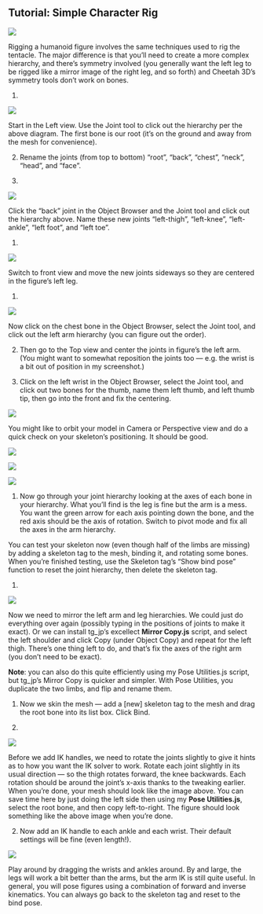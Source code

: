 ## Tutorial: Simple Character Rig

![](pastedGraphic-502.jpg)

Rigging a humanoid figure involves the same techniques used to rig the tentacle. The major difference is that you’ll need to create a more complex hierarchy, and there’s symmetry involved (you generally want the left leg to be rigged like a mirror image of the right leg, and so forth) and Cheetah 3D’s symmetry tools don’t work on bones.

1. 

![](pastedGraphic-503.jpg)

Start in the Left view. Use the Joint tool to click out the hierarchy per the above diagram. The first bone is our root (it’s on the ground and away from the mesh for convenience).

2. Rename the joints (from top to bottom) “root”, “back”, “chest”, “neck”, “head”, and “face”. 

3. 

![](pastedGraphic-504.jpg)

Click the “back” joint in the Object Browser and the Joint tool and click out the hierarchy above. Name these new joints “left-thigh”, “left-knee”, “left-ankle”, “left foot”, and “left toe”.

1. 

![](pastedGraphic-505.jpg)

Switch to front view and move the new joints sideways so they are centered in the figure’s left leg.

1. 

![](pastedGraphic-506.jpg)

Now click on the chest bone in the Object Browser, select the Joint tool, and click out the left arm hierarchy (you can figure out the order).

2. Then go to the Top view and center the joints in figure’s the left arm. (You might want to somewhat reposition the joints too — e.g. the wrist is a bit out of position in my screenshot.)

3. Click on the left wrist in the Object Browser, select the Joint tool, and click out two bones for the thumb, name them left thumb, and left thumb tip, then go into the front and fix the centering.

![](pastedGraphic-507.jpg)

You might like to orbit your model in Camera or Perspective view and do a quick check on your skeleton’s positioning. It should be good.

![](pastedGraphic-508.jpg)

![](pastedGraphic-509.jpg)

![](pastedGraphic-510.jpg)

1. Now go through your joint hierarchy looking at the axes of each bone in your hierarchy. What you’ll find is the leg is fine but the arm is a mess. You want the green arrow for each axis pointing down the bone, and the red axis should be the axis of rotation. Switch to pivot mode and fix all the axes in the arm hierarchy.

You can test your skeleton now (even though half of the limbs are missing) by adding a skeleton tag to the mesh, binding it, and rotating some bones. When you’re finished testing, use the Skeleton tag’s “Show bind pose” function to reset the joint hierarchy, then delete the skeleton tag.

1. 

![](pastedGraphic-511.jpg)

Now we need to mirror the left arm and leg hierarchies. We could just do everything over again (possibly typing in the positions of joints to make it exact). Or we can install tg\_jp’s excellect **Mirror Copy.js** script, and select the left shoulder and click Copy (under Object Copy) and repeat for the left thigh. There’s one thing left to do, and that’s fix the axes of the right arm (you don’t need to be exact).

**Note**: you can also do this quite efficiently using my Pose Utilities.js script, but tg\_jp’s Mirror Copy is quicker and simpler. With Pose Utilities, you duplicate the two limbs, and flip and rename them.

1. Now we skin the mesh — add a [new] skeleton tag to the mesh and drag the root bone into its list box. Click Bind.

1. 

![](pastedGraphic-512.jpg)

Before we add IK handles, we need to rotate the joints slightly to give it hints as to how you want the IK solver to work. Rotate each joint slightly in its usual direction — so the thigh rotates forward, the knee backwards. Each rotation should be around the joint’s x-axis thanks to the tweaking earlier. When you’re done, your mesh should look like the image above. You can save time here by just doing the left side then using my **Pose Utilities.js**, select the root bone, and then copy left-to-right. The figure should look something like the above image when you’re done.

2. Now add an IK handle to each ankle and each wrist. Their default settings will be fine (even length!). 

![](pastedGraphic-513.jpg)

Play around by dragging the wrists and ankles around. By and large, the legs will work a bit better than the arms, but the arm IK is still quite useful. In general, you will pose figures using a combination of forward and inverse kinematics. You can always go back to the skeleton tag and reset to the bind pose.

